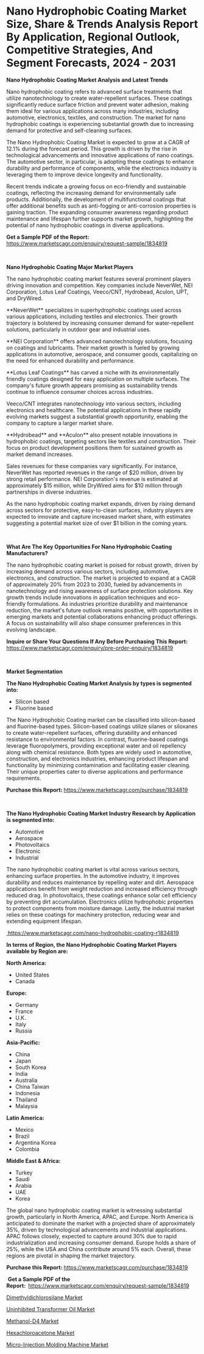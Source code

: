 <p><h1>Nano Hydrophobic Coating Market Size, Share & Trends Analysis Report By Application, Regional Outlook, Competitive Strategies, And Segment Forecasts, 2024 - 2031</h1></p><p><strong>Nano Hydrophobic Coating Market Analysis and Latest Trends</strong></p>
<p><p>Nano hydrophobic coating refers to advanced surface treatments that utilize nanotechnology to create water-repellent surfaces. These coatings significantly reduce surface friction and prevent water adhesion, making them ideal for various applications across many industries, including automotive, electronics, textiles, and construction. The market for nano hydrophobic coatings is experiencing substantial growth due to increasing demand for protective and self-cleaning surfaces.</p><p>The Nano Hydrophobic Coating Market is expected to grow at a CAGR of 12.1% during the forecast period. This growth is driven by the rise in technological advancements and innovative applications of nano coatings. The automotive sector, in particular, is adopting these coatings to enhance durability and performance of components, while the electronics industry is leveraging them to improve device longevity and functionality. </p><p>Recent trends indicate a growing focus on eco-friendly and sustainable coatings, reflecting the increasing demand for environmentally safe products. Additionally, the development of multifunctional coatings that offer additional benefits such as anti-fogging or anti-corrosion properties is gaining traction. The expanding consumer awareness regarding product maintenance and lifespan further supports market growth, highlighting the potential of nano hydrophobic coatings in diverse applications.</p></p>
<p><strong>Get a Sample PDF of the Report:&nbsp;</strong> <a href="https://www.marketscagr.com/enquiry/request-sample/1834819?utm_campaign=1411&utm_medium=2&utm_source=Github&utm_content=ia&utm_term=16102024&utm_id=nano-hydrophobic-coating">https://www.marketscagr.com/enquiry/request-sample/1834819</a></p>
<p>&nbsp;</p>
<p><strong>Nano Hydrophobic Coating Major Market Players</strong></p>
<p><p>The nano hydrophobic coating market features several prominent players driving innovation and competition. Key companies include NeverWet, NEI Corporation, Lotus Leaf Coatings, Veeco/CNT, Hydrobead, Aculon, UPT, and DryWired.</p><p>**NeverWet** specializes in superhydrophobic coatings used across various applications, including textiles and electronics. Their growth trajectory is bolstered by increasing consumer demand for water-repellent solutions, particularly in outdoor gear and industrial uses.</p><p>**NEI Corporation** offers advanced nanotechnology solutions, focusing on coatings and lubricants. Their market growth is fueled by growing applications in automotive, aerospace, and consumer goods, capitalizing on the need for enhanced durability and performance.</p><p>**Lotus Leaf Coatings** has carved a niche with its environmentally friendly coatings designed for easy application on multiple surfaces. The company's future growth appears promising as sustainability trends continue to influence consumer choices across industries.</p><p>Veeco/CNT integrates nanotechnology into various sectors, including electronics and healthcare. The potential applications in these rapidly evolving markets suggest a substantial growth opportunity, enabling the company to capture a larger market share.</p><p>**Hydrobead** and **Aculon** also present notable innovations in hydrophobic coatings, targeting sectors like textiles and construction. Their focus on product development positions them for sustained growth as market demand increases.</p><p>Sales revenues for these companies vary significantly. For instance, NeverWet has reported revenues in the range of $20 million, driven by strong retail performance. NEI Corporation's revenue is estimated at approximately $15 million, while DryWired aims for $10 million through partnerships in diverse industries.</p><p>As the nano hydrophobic coating market expands, driven by rising demand across sectors for protective, easy-to-clean surfaces, industry players are expected to innovate and capture increased market share, with estimates suggesting a potential market size of over $1 billion in the coming years.</p></p>
<p>&nbsp;</p>
<p><strong>What Are The Key Opportunities For Nano Hydrophobic Coating Manufacturers?</strong></p>
<p><p>The nano hydrophobic coating market is poised for robust growth, driven by increasing demand across various sectors, including automotive, electronics, and construction. The market is projected to expand at a CAGR of approximately 20% from 2023 to 2030, fueled by advancements in nanotechnology and rising awareness of surface protection solutions. Key growth trends include innovations in application techniques and eco-friendly formulations. As industries prioritize durability and maintenance reduction, the market's future outlook remains positive, with opportunities in emerging markets and potential collaborations enhancing product offerings. A focus on sustainability will also shape consumer preferences in this evolving landscape.</p></p>
<p><strong>Inquire or Share Your Questions If Any Before Purchasing This Report:</strong> <a href="https://www.marketscagr.com/enquiry/pre-order-enquiry/1834819?utm_campaign=1411&utm_medium=2&utm_source=Github&utm_content=ia&utm_term=16102024&utm_id=nano-hydrophobic-coating">https://www.marketscagr.com/enquiry/pre-order-enquiry/1834819</a></p>
<p>&nbsp;</p>
<p><strong>Market Segmentation</strong></p>
<p><strong>The Nano Hydrophobic Coating Market Analysis by types is segmented into:</strong></p>
<p><ul><li>Silicon based</li><li>Fluorine based</li></ul></p>
<p><p>The Nano Hydrophobic Coating market can be classified into silicon-based and fluorine-based types. Silicon-based coatings utilize silanes or siloxanes to create water-repellent surfaces, offering durability and enhanced resistance to environmental factors. In contrast, fluorine-based coatings leverage fluoropolymers, providing exceptional water and oil repellency along with chemical resistance. Both types are widely used in automotive, construction, and electronics industries, enhancing product lifespan and functionality by minimizing contamination and facilitating easier cleaning. Their unique properties cater to diverse applications and performance requirements.</p></p>
<p><strong>Purchase this Report:&nbsp;</strong><a href="https://www.marketscagr.com/purchase/1834819?utm_campaign=1411&utm_medium=2&utm_source=Github&utm_content=ia&utm_term=16102024&utm_id=nano-hydrophobic-coating">https://www.marketscagr.com/purchase/1834819</a></p>
<p>&nbsp;</p>
<p><strong>The Nano Hydrophobic Coating Market Industry Research by Application is segmented into:</strong></p>
<p><ul><li>Automotive</li><li>Aerospace</li><li>Photovoltaics</li><li>Electronic</li><li>Industrial</li></ul></p>
<p><p>The nano hydrophobic coating market is vital across various sectors, enhancing surface properties. In the automotive industry, it improves durability and reduces maintenance by repelling water and dirt. Aerospace applications benefit from weight reduction and increased efficiency through reduced drag. In photovoltaics, these coatings enhance solar cell efficiency by preventing dirt accumulation. Electronics utilize hydrophobic properties to protect components from moisture damage. Lastly, the industrial market relies on these coatings for machinery protection, reducing wear and extending equipment lifespan.</p></p>
<p><a href="https://www.marketscagr.com/nano-hydrophobic-coating-r1834819?utm_campaign=1411&utm_medium=2&utm_source=Github&utm_content=ia&utm_term=16102024&utm_id=nano-hydrophobic-coating">&nbsp;https://www.marketscagr.com/nano-hydrophobic-coating-r1834819</a></p>
<p><strong>In terms of Region, the Nano Hydrophobic Coating Market Players available by Region are:</strong></p>
<p>
    <p> <strong> North America: </strong>
        <ul>
            <li>United States</li>
            <li>Canada</li>
        </ul>
        </p> 
    <p> <strong> Europe: </strong>
        <ul>
            <li>Germany</li>
            <li>France</li>
            <li>U.K.</li>
            <li>Italy</li>
            <li>Russia</li>
        </ul>
        </p> 
    <p> <strong> Asia-Pacific: </strong>
        <ul>
            <li>China</li>
            <li>Japan</li>
            <li>South Korea</li>
            <li>India</li>
            <li>Australia</li>
            <li>China Taiwan</li>
            <li>Indonesia</li>
            <li>Thailand</li>
            <li>Malaysia</li>
        </ul>
        </p> 
    <p> <strong> Latin America: </strong>
        <ul>
            <li>Mexico</li>
            <li>Brazil</li>
            <li>Argentina Korea</li>
            <li>Colombia</li>
        </ul>
        </p> 
    <p> <strong> Middle East & Africa: </strong>
        <ul>
            <li>Turkey</li>
            <li>Saudi</li>
            <li>Arabia</li>
            <li>UAE</li>
            <li>Korea</li>
        </ul>
    </p>
    </p>
<p><p>The global nano hydrophobic coating market is witnessing substantial growth, particularly in North America, APAC, and Europe. North America is anticipated to dominate the market with a projected share of approximately 35%, driven by technological advancements and industrial applications. APAC follows closely, expected to capture around 30% due to rapid industrialization and increasing consumer demand. Europe holds a share of 25%, while the USA and China contribute around 5% each. Overall, these regions are pivotal in shaping the market trajectory.</p></p>
<p><strong>Purchase this Report: </strong><a href="https://www.marketscagr.com/purchase/1834819?utm_campaign=1411&utm_medium=2&utm_source=Github&utm_content=ia&utm_term=16102024&utm_id=nano-hydrophobic-coating">https://www.marketscagr.com/purchase/1834819</a></p>
<p>&nbsp;<strong>Get a Sample PDF of the Report:&nbsp;&nbsp;</strong><a href="https://www.marketscagr.com/enquiry/request-sample/1834819?utm_campaign=1411&utm_medium=2&utm_source=Github&utm_content=ia&utm_term=16102024&utm_id=nano-hydrophobic-coating">https://www.marketscagr.com/enquiry/request-sample/1834819</a></p>
<p><strong></strong></p>
<p><p><a href="https://www.linkedin.com/pulse/key-drivers-dimethyldichlorosilane-market-trends-future-86bqe?trk=public_post_embed_feed-article-content&utm_campaign=1411&utm_medium=2&utm_source=Github&utm_content=ia&utm_term=16102024&utm_id=nano-hydrophobic-coating">Dimethyldichlorosilane Market</a></p><p><a href="https://www.linkedin.com/pulse/uninhibited-transformer-oil-market-strategic-insights-product-f1ope?trk=public_post_embed_feed-article-content&utm_campaign=1411&utm_medium=2&utm_source=Github&utm_content=ia&utm_term=16102024&utm_id=nano-hydrophobic-coating">Uninhibited Transformer Oil Market</a></p><p><a href="https://github.com/malika4dt4reta/Market-Research-Report-List-1/blob/main/methanol-d4-market.md?utm_campaign=1411&utm_medium=2&utm_source=Github&utm_content=ia&utm_term=16102024&utm_id=nano-hydrophobic-coating">Methanol-D4 Market</a></p><p><a href="https://www.linkedin.com/pulse/future-trends-global-hexachloroacetone-market-insights-analysis-ump6e?trk=public_post_embed_feed-article-content&utm_campaign=1411&utm_medium=2&utm_source=Github&utm_content=ia&utm_term=16102024&utm_id=nano-hydrophobic-coating">Hexachloroacetone Market</a></p><p><a href="https://github.com/ramdeniz14hi/Market-Research-Report-List-1/blob/main/micro-injection-molding-machine-market.md?utm_campaign=1411&utm_medium=2&utm_source=Github&utm_content=ia&utm_term=16102024&utm_id=nano-hydrophobic-coating">Micro-Injection Molding Machine Market</a></p></p>